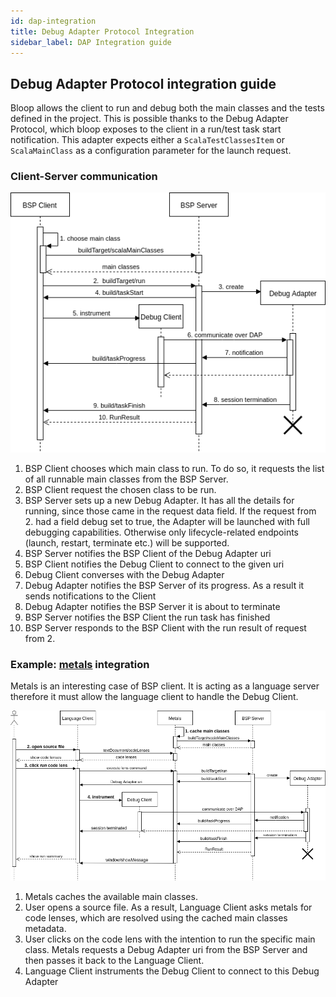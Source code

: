 ```yaml
---
id: dap-integration
title: Debug Adapter Protocol Integration 
sidebar_label: DAP Integration guide
---
```


## Debug Adapter Protocol integration guide

Bloop allows the client to run and debug both the main classes and the tests defined in the project. 
This is possible thanks to the Debug Adapter Protocol, which bloop exposes to the client 
in a run/test task start notification. This adapter expects either a 
`ScalaTestClassesItem` or `ScalaMainClass` as a configuration parameter for the launch request.

### Client-Server communication
![communication sequence diagram](assets/dap-sequence.png)

1. BSP Client chooses which main class to run. To do so, it requests the list of all runnable main classes from the BSP Server.
2. BSP Client request the chosen class to be run.
3. BSP Server sets up a new Debug Adapter. It has all the details for running, since those came in the request data field. If the request from 2. had a field debug set to true, the Adapter will be launched with full debugging capabilities. Otherwise only lifecycle-related endpoints (launch, restart, terminate etc.) will be supported.
4. BSP Server notifies the BSP Client of the Debug Adapter uri
5. BSP Client notifies the Debug Client to connect to the given uri
6. Debug Client converses with the Debug Adapter
7. Debug Adapter notifies the BSP Server of its progress. As a result it sends notifications to the Client
8. Debug Adapter notifies the BSP Server it is about to terminate
9. BSP Server notifies the BSP Client the run task has finished
10. BSP Server responds to the BSP Client with the run result of request from 2.

### Example: [metals](https://github.com/scalameta/metals) integration

Metals is an interesting case of BSP client. 
It is acting as a language server therefore it must allow the language client to handle the Debug Client. 

![metals communication sequence diagram](assets/dap-example-metals.png)
1. Metals caches the available main classes.
2. User opens a source file. As a result, Language Client asks metals for code lenses, which are resolved using the cached main classes metadata.
3. User clicks on the code lens with the intention to run the specific main class. Metals requests a Debug Adapter uri from the BSP Server and then passes it back to the Language Client.
4. Language Client instruments the Debug Client to connect to this Debug Adapter
